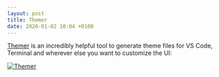 ```yaml
---
layout: post
title: Themer
date: 2020-01-02 10:04 +0100
---
```


[Themer](https://github.com/mjswensen/themer) is an incredibly helpful tool to generate theme files for VS Code, Terminal and wherever else you want to customize the UI:

[![Themer](https://camo.githubusercontent.com/60f4572ed0826f0aed765af64f09bdd1ba9bfe28/68747470733a2f2f63646e2e6a7364656c6976722e6e65742f67682f6d6a7377656e73656e2f7468656d657240346537386239613530613030626162373630356234393936653432386239613663346130303062302f6173736574732f69636f6e2e706e67)](https://github.com/mjswensen/themer)
